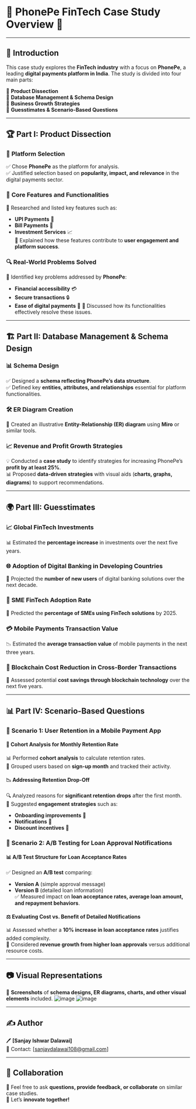 # 🌟 PhonePe FinTech Case Study Overview 🌟

---

## 🎯 **Introduction**
This case study explores the **FinTech industry** with a focus on **PhonePe**, a leading **digital payments platform in India**. The study is divided into four main parts:

🔹 **Product Dissection**  
🔹 **Database Management & Schema Design**  
🔹 **Business Growth Strategies**  
🔹 **Guesstimates & Scenario-Based Questions**  

---

## 🏆 **Part I: Product Dissection**

### 📌 **Platform Selection**
✅ Chose **PhonePe** as the platform for analysis.  
✅ Justified selection based on **popularity, impact, and relevance** in the digital payments sector.  

### 🚀 **Core Features and Functionalities**
🔹 Researched and listed key features such as:  
   - **UPI Payments** 💸  
   - **Bill Payments** 🏦  
   - **Investment Services** 📈  
🔹 Explained how these features contribute to **user engagement and platform success**.  

### 🔍 **Real-World Problems Solved**
🎯 Identified key problems addressed by **PhonePe**:
   - **Financial accessibility** 💳
   - **Secure transactions** 🔒
   - **Ease of digital payments** 📱
🔹 Discussed how its functionalities effectively resolve these issues.

---

## 🏗 **Part II: Database Management & Schema Design**

### 📊 **Schema Design**
✅ Designed a **schema reflecting PhonePe’s data structure**.  
✅ Defined key **entities, attributes, and relationships** essential for platform functionalities.  

### 🛠 **ER Diagram Creation**
📌 Created an illustrative **Entity-Relationship (ER) diagram** using **Miro** or similar tools.  


### 📈 **Revenue and Profit Growth Strategies**
💡 Conducted a **case study** to identify strategies for increasing PhonePe’s **profit by at least 25%**.  
📊 Proposed **data-driven strategies** with visual aids (**charts, graphs, diagrams**) to support recommendations.  

---

## 🌍 **Part III: Guesstimates**

### 📈 **Global FinTech Investments**
📊 Estimated the **percentage increase** in investments over the next five years.  

### 🌐 **Adoption of Digital Banking in Developing Countries**
📌 Projected the **number of new users** of digital banking solutions over the next decade.  

### 🏪 **SME FinTech Adoption Rate**
🔹 Predicted the **percentage of SMEs using FinTech solutions** by 2025.  

### 💳 **Mobile Payments Transaction Value**
📉 Estimated the **average transaction value** of mobile payments in the next three years.  

### 🔗 **Blockchain Cost Reduction in Cross-Border Transactions**
🔹 Assessed potential **cost savings through blockchain technology** over the next five years.  

---

## 📊 **Part IV: Scenario-Based Questions**

### 📍 **Scenario 1: User Retention in a Mobile Payment App**

#### 🔄 **Cohort Analysis for Monthly Retention Rate**
📊 Performed **cohort analysis** to calculate retention rates.  
📌 Grouped users based on **sign-up month** and tracked their activity.  

#### 📉 **Addressing Retention Drop-Off**
🔍 Analyzed reasons for **significant retention drops** after the first month.  
📌 Suggested **engagement strategies** such as:
   - **Onboarding improvements** 📘  
   - **Notifications** 🔔  
   - **Discount incentives** 🎁  

### 🎯 **Scenario 2: A/B Testing for Loan Approval Notifications**

#### 📊 **A/B Test Structure for Loan Acceptance Rates**
✅ Designed an **A/B test** comparing:
   - **Version A** (simple approval message)  
   - **Version B** (detailed loan information)  
✅ Measured impact on **loan acceptance rates, average loan amount, and repayment behaviors**.  

#### ⚖ **Evaluating Cost vs. Benefit of Detailed Notifications**
📊 Assessed whether a **10% increase in loan acceptance rates** justifies added complexity.  
📌 Considered **revenue growth from higher loan approvals** versus additional resource costs.  

---

## 📷 **Visual Representations**
📌 **Screenshots** of **schema designs, ER diagrams, charts, and other visual elements** included.
![image](https://github.com/user-attachments/assets/c7e2d3a0-10f8-4198-92e2-8fcd63aea7a2)
![image](https://github.com/user-attachments/assets/76c5897d-9c33-475e-ba6e-68b9bf2ee37e)

---

## ✍ **Author**
🖊 **[Sanjay Ishwar Dalawai]**  
📧 Contact: [sanjaydalawai108@gmail.com]  

---

## 🤝 **Collaboration**
📢 Feel free to ask **questions, provide feedback, or collaborate** on similar case studies.  
🚀 Let’s **innovate together!**

